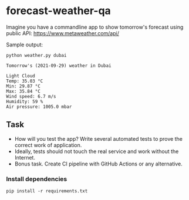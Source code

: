 # forecast-weather-qa

Imagine you have a commandline app to show tomorrow's forecast using public API: https://www.metaweather.com/api/

Sample output:

```
python weather.py dubai

Tomorrow's (2021-09-29) weather in Dubai

Light Cloud 
Temp: 35.03 °C
Min: 29.87 °C
Max: 35.84 °C
Wind speed: 6.7 m/s
Humidity: 59 %
Air pressure: 1005.0 mbar

```

## Task 
* How will you test the app? Write several automated tests to prove the correct work of application.
* Ideally, tests should not touch the real service and work without the Internet.
* Bonus task. Create CI pipeline with GitHub Actions or any alternative.

### Install dependencies

```
pip install -r requirements.txt
```
